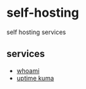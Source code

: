 # self-hosting

self hosting services

## services

- [whoami](whoami/README.md)
- [uptime kuma](uptime-kuma/README.md)
